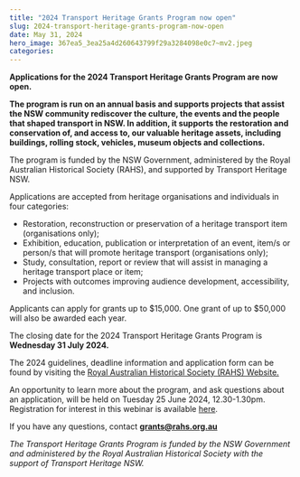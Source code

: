 ```yaml
---
title: "2024 Transport Heritage Grants Program now open"
slug: 2024-transport-heritage-grants-program-now-open
date: May 31, 2024
hero_image: 367ea5_3ea25a4d260643799f29a3284098e0c7~mv2.jpeg
categories:
---
```



**Applications for the 2024 Transport Heritage Grants Program are now open.**

**The program is run on an annual basis and supports projects that assist the NSW community rediscover the culture, the events and the people that shaped transport in NSW. In addition, it supports the restoration and conservation of, and access to, our valuable heritage assets, including buildings, rolling stock, vehicles, museum objects and collections.**

The program is funded by the NSW Government, administered by the Royal Australian Historical Society (RAHS), and supported by Transport Heritage NSW.

Applications are accepted from heritage organisations and individuals in four categories:

* Restoration, reconstruction or preservation of a heritage transport item (organisations only);
* Exhibition, education, publication or interpretation of an event, item/s or person/s that will promote heritage transport (organisations only);
* Study, consultation, report or review that will assist in managing a heritage transport place or item;
* Projects with outcomes improving audience development, accessibility, and inclusion.

Applicants can apply for grants up to $15,000. One grant of up to $50,000 will also be awarded each year.

The closing date for the 2024 Transport Heritage Grants Program is **Wednesday 31 July 2024.**

The 2024 guidelines, deadline information and application form can be found by visiting the [Royal Australian Historical Society (RAHS) Website.](https://www.rahs.org.au/transport-heritage-grants-program/)

An opportunity to learn more about the program, and ask questions about an application, will be held on Tuesday 25 June 2024, 12.30-1.30pm. Registration for interest in this webinar is available [here](https://aus01.safelinks.protection.outlook.com/?url=https%3A%2F%2Fthnsw.us3.list-manage.com%2Ftrack%2Fclick%3Fu%3Dde9527c8f74a3fbc6e6f4e311%26id%3Da8ba8cebe4%26e%3D620387c4ef&data=05%7C02%7Charry.stranger%40thnsw.com.au%7C5d724884c57a4bb5578108dc811e7db8%7Cf648ee6277614aadb44717236b527f13%7C0%7C0%7C638527215192673238%7CUnknown%7CTWFpbGZsb3d8eyJWIjoiMC4wLjAwMDAiLCJQIjoiV2luMzIiLCJBTiI6Ik1haWwiLCJXVCI6Mn0%3D%7C0%7C%7C%7C&sdata=IrCQKfAGoCP9NesmfEyG5cZWleLRRVo4xf%2FGBojmkQo%3D&reserved=0).

If you have any questions, contact [**grants@rahs.org.au**](mailto:grants@rahs.org.au)

*The Transport Heritage Grants Program is funded by the NSW Government and administered by the Royal Australian Historical Society with the support of Transport Heritage NSW.*
